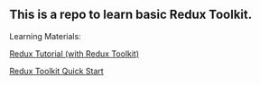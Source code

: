 ## This is a repo to learn basic Redux Toolkit.

Learning Materials:

[Redux Tutorial (with Redux Toolkit)](https://www.youtube.com/watch?v=iBUJVy8phqw&t=2s)

[Redux Toolkit Quick Start](https://redux-toolkit.js.org/tutorials/quick-start)
